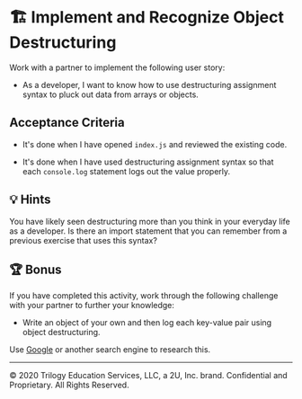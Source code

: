 # 🏗️ Implement and Recognize Object Destructuring

Work with a partner to implement the following user story:

* As a developer, I want to know how to use destructuring assignment syntax to pluck out data from arrays or objects.

## Acceptance Criteria

* It's done when I have opened `index.js` and reviewed the existing code.

* It's done when I have used destructuring assignment syntax so that each `console.log` statement logs out the value properly.

## 💡 Hints

You have likely seen destructuring more than you think in your everyday life as a developer. Is there an import statement that you can remember from a previous exercise that uses this syntax?

## 🏆 Bonus

If you have completed this activity, work through the following challenge with your partner to further your knowledge:

* Write an object of your own and then log each key-value pair using object destructuring.

Use [Google](https://www.google.com) or another search engine to research this.

---

© 2020 Trilogy Education Services, LLC, a 2U, Inc. brand. Confidential and Proprietary. All Rights Reserved.